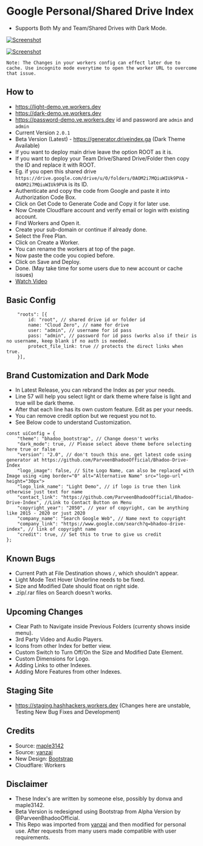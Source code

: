 # Google Personal/Shared Drive Index

* Supports Both My and Team/Shared Drives with Dark Mode.

[![Screenshot](https://raw.githubusercontent.com/ParveenBhadooOfficial/Bhadoo-Drive-Index/master/images/beta-light-screenshot.png)](https://github.com/ParveenBhadooOfficial/Bhadoo-Drive-Index)

[![Screenshot](https://raw.githubusercontent.com/ParveenBhadooOfficial/Bhadoo-Drive-Index/master/images/beta-dark-screenshot.png)](https://github.com/ParveenBhadooOfficial/Bhadoo-Drive-Index)

`Note: The Changes in your workers config can effect later due to cache. Use incognito mode everytime to open the worker URL to overcome that issue.`

## How to

* https://light-demo.ve.workers.dev
* https://dark-demo.ve.workers.dev
* https://password-demo.ve.workers.dev id and password are `admin` and `admin`
* Current Version `2.0.1`
* Beta Version (Latest) - https://generator.driveindex.ga (Dark Theme Available)
* If you want to deploy main drive leave the option ROOT as it is.
* If you want to deploy your Team Drive/Shared Drive/Folder then copy the ID and replace it with ROOT.
* Eg. if you open this shared drive `https://drive.google.com/drive/u/0/folders/0AOM2i7MQiuWIUk9PVA` - `0AOM2i7MQiuWIUk9PVA` is its ID.
* Authenticate and copy the code from Google and paste it into Authorization Code Box.
* Click on Get Code to Generate Code and Copy it for later use.
* Now Create Cloudflare account and verify email or login with existing account.
* Find Workers and Open it.
* Create your sub-domain or continue if already done.
* Select the Free Plan.
* Click on Create a Worker.
* You can rename the workers at top of the page.
* Now paste the code you copied before.
* Click on Save and Deploy.
* Done. (May take time for some users due to new account or cache issues)
* [Watch Video](https://www.youtube.com/watch?v=8WMddzVX1Dw&feature=youtu.be)

## Basic Config

````
	"roots": [{
		id: "root", // shared drive id or folder id
		name: "Cloud Zero", // name for drive
		user: "admin", // username for id pass
		pass: "admin", // password for id pass (works also if their is no username, keep blank if no auth is needed.
		protect_file_link: true // protects the direct links when true.
	}],
````

## Brand Customization and Dark Mode

* In Latest Release, you can rebrand the Index as per your needs.
* Line 57 will help you select light or dark theme where false is light and true will be dark theme.
* After that each line has its own custom feature. Edit as per your needs.
* You can remove credit option but we request you not to.
* See Below code to understand Customization.
````
const uiConfig = {
	"theme": "bhadoo_bootstrap", // Change doesn't works
	"dark_mode": true, // Please select above theme before selecting here true or false
	"version": "2.0", // don't touch this one. get latest code using generator at https://github.com/ParveenBhadooOfficial/Bhadoo-Drive-Index
	"logo_image": false, // Site Logo Name, can also be replaced with Image using <img border="0" alt="Alternative Name" src="logo-url" height="30px">
	"logo_link_name": "Light Demo", // if logo is true then link otherwise just text for name
	"contact_link": "https://github.com/ParveenBhadooOfficial/Bhadoo-Drive-Index", //Link to Contact Button on Menu
	"copyright_year": "2050", // year of copyright, can be anything like 2015 - 2020 or just 2020
	"company_name": "Search Google Web", // Name next to copyright
	"company_link": "https://www.google.com/search?q=bhadoo-drive-index", // link of copyright name
	"credit": true, // Set this to true to give us credit
};
````

## Known Bugs

* Current Path at File Destination shows `/`, which shouldn't appear.
* Light Mode Text Hover Underline needs to be fixed.
* Size and Modified Date should float on right side.
* .zip/.rar files on Search doesn't works.

## Upcoming Changes

* Clear Path to Navigate inside Previous Folders (currenty shows inside menu).
* 3rd Party Video and Audio Players.
* Icons from other Index for better view.
* Custom Switch to Turn Off/On the Size and Modified Date Element.
* Custom Dimensions for Logo.
* Adding Links to other Indexes.
* Adding More Features from other Indexes.

## Staging Site

* https://staging.hashhackers.workers.dev (Changes here are unstable, Testing New Bug Fixes and Development)

## Credits

* Source: [maple3142](https://github.com/maple3142/GDIndex)
* Source: [yanzai](https://github.com/yanzai/goindex)
* New Design: [Bootstrap](https://getbootstrap.com)
* Cloudflare: Workers

## Disclaimer

* These Index's are written by someone else, possibly by donva and maple3142.
* Beta Version is redesigned using Bootstrap from Alpha Version by @ParveenBhadooOfficial.
* This Repo was imported from [yanzai](https://github.com/yanzai/goindex) and then modified for personal use. After requests from many users made compatible with user requirements.
